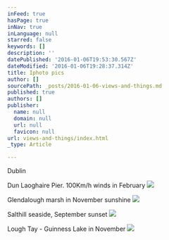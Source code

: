 ```yaml
---
inFeed: true
hasPage: true
inNav: true
inLanguage: null
starred: false
keywords: []
description: ''
datePublished: '2016-01-06T19:53:30.567Z'
dateModified: '2016-01-06T19:28:37.314Z'
title: Iphoto pics
author: []
sourcePath: _posts/2016-01-06-views-and-things.md
published: true
authors: []
publisher:
  name: null
  domain: null
  url: null
  favicon: null
url: views-and-things/index.html
_type: Article

---
```

Dublin

Dun Laoghaire Pier. 100Km/h winds in February
![](https://the-grid-user-content.s3-us-west-2.amazonaws.com/fc3ebbe8-31ee-46f7-8c80-ff6ea83bf64f.jpg)

Glendalough marsh in November sunshine
![](https://the-grid-user-content.s3-us-west-2.amazonaws.com/ce9eedb5-9075-4abd-91aa-80e6377c74d1.jpg)

Salthill seaside, September sunset
![](https://the-grid-user-content.s3-us-west-2.amazonaws.com/01fa5990-51d7-4e47-a6b3-748e025288e9.jpg)

Lough Tay - Guinness Lake in November
![](https://the-grid-user-content.s3-us-west-2.amazonaws.com/a18e8f33-a072-4db6-b457-a1882a7a739f.jpg)